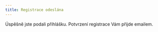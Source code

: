 ```yaml
---
title: Registrace odeslána
---
```

Úspěšně jste podali přihlášku.
Potvrzení registrace Vám přijde emailem.
